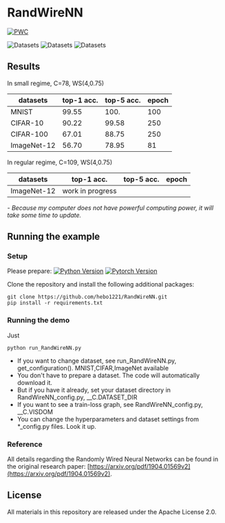 # RandWireNN

[![PWC](https://img.shields.io/endpoint.svg?url=https://paperswithcode.com/badge/exploring-randomly-wired-neural-networks-for/image-classification-imagenet-image-reco)](https://paperswithcode.com/sota/image-classification-imagenet-image-reco?p=exploring-randomly-wired-neural-networks-for)

![Datasets](https://img.shields.io/badge/Dataset-MNIST-lightgray.svg) ![Datasets](https://img.shields.io/badge/Dataset-CIFAR--10,100-green.svg) ![Datasets](https://img.shields.io/badge/Dataset-ImageNet--12-yellow.svg)

## Results

In small regime, C=78, WS(4,0.75)

| datasets    | top-1 acc. | top-5 acc. | epoch |
| ----------- | ---------- | ---------- | ----- |
| MNIST       | 99.55      | 100.       | 100   |
| CIFAR-10    | 90.22      | 99.58      | 250   |
| CIFAR-100   | 67.01      | 88.75      | 250   | 
| ImageNet-12 | 56.70      | 78.95      | 81    |

In regular regime, C=109, WS(4,0.75)

| datasets    | top-1 acc.       | top-5 acc. | epoch |
| ----------- | ---------------- | ---------- | ----- |
| ImageNet-12 | work in progress |            |       |

*- Because my computer does not have powerful computing power, it will take some time to update.*

## Running the example

### Setup
Please prepare:
[![Python Version](https://img.shields.io/badge/python-3.6,3.7-green.svg)](https://www.python.org/downloads/release/python-360/) [![Pytorch Version](https://img.shields.io/badge/pytorch-1.0,1.1-orange.svg)](https://pytorch.org/get-started/locally/)

Clone the repository and install the following additional packages:

```
git clone https://github.com/hebo1221/RandWireNN.git
pip install -r requirements.txt
```

### Running the demo
Just
```
python run_RandWireNN.py
```
- If you want to change dataset, see run_RandWireNN.py, get_configuration(). MNIST,CIFAR,ImageNet available
- You don't have to prepare a dataset. The code will automatically download it.
- But if you have it already, set your dataset directory in RandWireNN_config.py, __C.DATASET_DIR
- If you want to see a train-loss graph, see RandWireNN_config.py, __C.VISDOM
- You can change the hyperparameters and dataset settings from *_config.py files. Look it up.


### Reference

All details regarding the Randomly Wired Neural Networks can be found in the original research paper: [https://arxiv.org/pdf/1904.01569v2](https://arxiv.org/pdf/1904.01569v2).


## License

All materials in this repository are released under the Apache License 2.0.